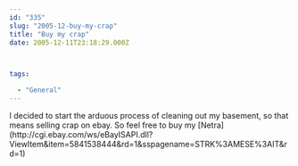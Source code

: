 ```yaml
---
id: "335"
slug: "2005-12-buy-my-crap"
title: "Buy my crap"
date: 2005-12-11T23:18:29.000Z



tags:

  - "General"
---
```

<div class="sqs-html-content">
  <p>I decided to start the arduous process of cleaning out my basement, so that means selling crap on ebay.  So feel free to buy my [Netra](http://cgi.ebay.com/ws/eBayISAPI.dll?ViewItem&item=5841538444&rd=1&sspagename=STRK%3AMESE%3AIT&rd=1)</p>
</div>
